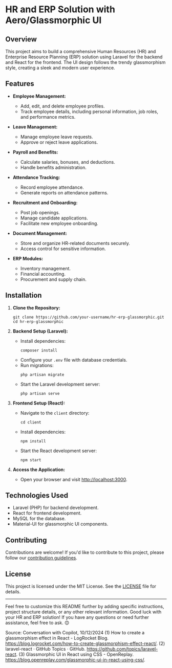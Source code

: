 

# HR and ERP Solution with Aero/Glassmorphic UI

## Overview

This project aims to build a comprehensive Human Resources (HR) and Enterprise Resource Planning (ERP) solution using Laravel for the backend and React for the frontend. The UI design follows the trendy glassmorphism style, creating a sleek and modern user experience.

## Features

- **Employee Management:**
  - Add, edit, and delete employee profiles.
  - Track employee details, including personal information, job roles, and performance metrics.

- **Leave Management:**
  - Manage employee leave requests.
  - Approve or reject leave applications.

- **Payroll and Benefits:**
  - Calculate salaries, bonuses, and deductions.
  - Handle benefits administration.

- **Attendance Tracking:**
  - Record employee attendance.
  - Generate reports on attendance patterns.

- **Recruitment and Onboarding:**
  - Post job openings.
  - Manage candidate applications.
  - Facilitate new employee onboarding.

- **Document Management:**
  - Store and organize HR-related documents securely.
  - Access control for sensitive information.

- **ERP Modules:**
  - Inventory management.
  - Financial accounting.
  - Procurement and supply chain.

## Installation

1. **Clone the Repository:**
   ```
   git clone https://github.com/your-username/hr-erp-glassmorphic.git
   cd hr-erp-glassmorphic
   ```

2. **Backend Setup (Laravel):**
   - Install dependencies:
     ```
     composer install
     ```
   - Configure your `.env` file with database credentials.
   - Run migrations:
     ```
     php artisan migrate
     ```
   - Start the Laravel development server:
     ```
     php artisan serve
     ```

3. **Frontend Setup (React):**
   - Navigate to the `client` directory:
     ```
     cd client
     ```
   - Install dependencies:
     ```
     npm install
     ```
   - Start the React development server:
     ```
     npm start
     ```

4. **Access the Application:**
   - Open your browser and visit [http://localhost:3000](http://localhost:3000).

## Technologies Used

- Laravel (PHP) for backend development.
- React for frontend development.
- MySQL for the database.
- Material-UI for glassmorphic UI components.

## Contributing

Contributions are welcome! If you'd like to contribute to this project, please follow our [contribution guidelines](CONTRIBUTING.md).

## License

This project is licensed under the MIT License. See the [LICENSE](LICENSE) file for details.

---

Feel free to customize this README further by adding specific instructions, project structure details, or any other relevant information. Good luck with your HR and ERP solution! If you have any questions or need further assistance, feel free to ask. 😊

Source: Conversation with Copilot, 10/12/2024
(1) How to create a glassmorphism effect in React - LogRocket Blog. https://blog.logrocket.com/how-to-create-glassmorphism-effect-react/.
(2) laravel-react · GitHub Topics · GitHub. https://github.com/topics/laravel-react.
(3) Glassmorphic UI in React using CSS - OpenReplay. https://blog.openreplay.com/glassmorphic-ui-in-react-using-css/.
